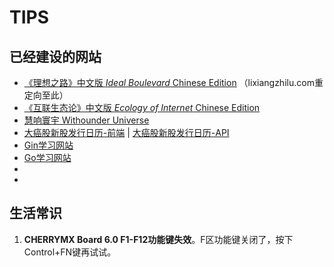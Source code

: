 # TIPS

## 已经建设的网站

* [《理想之路》中文版 *Ideal Boulevard* Chinese Edition](https://idealboulevard.com/) （lixiangzhilu.com重定向至此）
* [《互联生态论》中文版  *Ecology of Internet* Chinese Edition](https://ecologyofinternet.com/)
* [慧响寰宇 Withounder Universe](https://universe.withounder.com/)
* [大癌股新股发行日历-前端](https://newstock.techina.science/) | [大癌股新股发行日历-API](https://newstock.techina.science/data)
* [Gin学习网站](https://ginlearn.techina.science/)
* [Go学习网站](https://golearn.techina.science/)
* []()
* []()

## 生活常识

1. **CHERRYMX Board 6.0 F1-F12功能键失效**。F区功能键关闭了，按下Control+FN键再试试。

